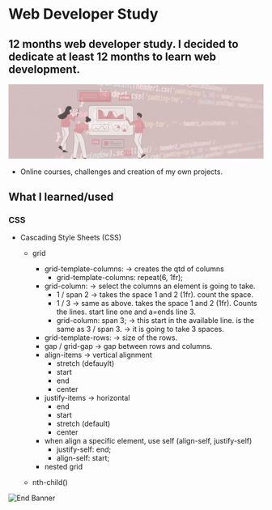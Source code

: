 # Web Developer Study
## 12 months web developer study. I decided to dedicate at least 12 months to learn web development.

![Begin Banner](/Documentation/top-1200x350.gif)

* Online courses, challenges and creation of my own projects.

## What I learned/used 
### CSS 
* Cascading Style Sheets (CSS) 
    * grid
        * grid-template-columns: -> creates the qtd of columns
            * grid-template-columns: repeat(6, 1fr);
        * grid-column: -> select the columns an element is going to take.
            * 1 / span 2 -> takes the space 1 and 2 (1fr). count the space.
            * 1 / 3 -> same as above. takes the space 1 and 2 (1fr). Counts the lines. start line one and a=ends line 3.
            * grid-column: span 3; -> this start in the available line. is the same as 3 / span 3. -> it is going to take 3 spaces.
        * grid-template-rows: -> size of the rows. 
        * gap / grid-gap -> gap between rows and columns.
        * align-items -> vertical alignment
            * stretch (defauylt)
            * start
            * end
            * center
        * justify-items  -> horizontal
            * end
            * start
            * stretch (default)
            * center
        * when align a specific element, use self (align-self, justify-self)
            * justify-self: end;
            * align-self: start;
        * nested grid


    * nth-child()



![End Banner](/Documentation/botton-1200x350.gif)